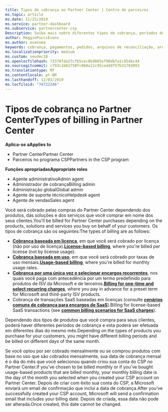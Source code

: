```yaml
---
title: Tipos de cobrança no Partner Center | Centro de parceiros
ms.topic: article
ms.date: 11/25/2019
ms.service: partner-dashboard
ms.subservice: partnercenter-csp
Description: Saiba mais sobre diferentes tipos de cobrança, períodos de cobrança e datas de cobrança que você pode ver no Partner Center.
author: MaggiePucciEvans
ms.author: evansma
keywords: cobrança, pagamentos, pedidos, arquivos de reconciliação, arquivo de reconhecimento
ms.localizationpriority: medium
ms.custom: seodec18
ms.openlocfilehash: 73378fda27cfb5cec8b9805ef90dbfa1c854bc44
ms.sourcegitcommit: c793c1b61f50fc0b0a12c95cedd9f57b31703093
ms.translationtype: MT
ms.contentlocale: pt-BR
ms.lasthandoff: 12/03/2019
ms.locfileid: "74722246"
---
```

# <a name="types-of-billing-in-partner-center"></a><span data-ttu-id="d3ae6-104">Tipos de cobrança no Partner Center</span><span class="sxs-lookup"><span data-stu-id="d3ae6-104">Types of billing in Partner Center</span></span>

<span data-ttu-id="d3ae6-105">**Aplica-se a**</span><span class="sxs-lookup"><span data-stu-id="d3ae6-105">**Applies to**</span></span>

- <span data-ttu-id="d3ae6-106">Partner Center</span><span class="sxs-lookup"><span data-stu-id="d3ae6-106">Partner Center</span></span>
- <span data-ttu-id="d3ae6-107">Parceiros no programa CSP</span><span class="sxs-lookup"><span data-stu-id="d3ae6-107">Partners in the CSP program</span></span>

<span data-ttu-id="d3ae6-108">**Funções apropriadas**</span><span class="sxs-lookup"><span data-stu-id="d3ae6-108">**Appropriate roles**</span></span>

- <span data-ttu-id="d3ae6-109">Agente administrativo</span><span class="sxs-lookup"><span data-stu-id="d3ae6-109">Admin agent</span></span>
- <span data-ttu-id="d3ae6-110">Administrador de cobrança</span><span class="sxs-lookup"><span data-stu-id="d3ae6-110">Billing admin</span></span>
- <span data-ttu-id="d3ae6-111">Administração global</span><span class="sxs-lookup"><span data-stu-id="d3ae6-111">Global admin</span></span>
- <span data-ttu-id="d3ae6-112">Agente de suporte técnico</span><span class="sxs-lookup"><span data-stu-id="d3ae6-112">Helpdesk agent</span></span>
- <span data-ttu-id="d3ae6-113">Agente de vendas</span><span class="sxs-lookup"><span data-stu-id="d3ae6-113">Sales agent</span></span>

<span data-ttu-id="d3ae6-114">Você será cobrado pelas compras do Partner Center dependendo dos produtos, das soluções e dos serviços que você comprar em nome dos seus clientes.</span><span class="sxs-lookup"><span data-stu-id="d3ae6-114">You'll be billed for Partner Center purchases depending on the products, solutions and services you buy on behalf of your customers.</span></span> <span data-ttu-id="d3ae6-115">Os tipos de cobrança são os seguintes:</span><span class="sxs-lookup"><span data-stu-id="d3ae6-115">The types of billing are as follows:</span></span>

- <span data-ttu-id="d3ae6-116">[**Cobrança baseada em licença**](license-based-billing.md), em que você será cobrado por licença (não por uso de licença).</span><span class="sxs-lookup"><span data-stu-id="d3ae6-116">[**License-based billing**](license-based-billing.md), where you're billed per license (not by license usage).</span></span>
- <span data-ttu-id="d3ae6-117">[**Cobrança baseada em uso**](usage-based-billing.md), em que você será cobrado por taxas de uso mensais.</span><span class="sxs-lookup"><span data-stu-id="d3ae6-117">[**Usage-based billing**](usage-based-billing.md), where you're billed for monthly usage rates.</span></span>
- <span data-ttu-id="d3ae6-118">[**Cobrança por uma única vez e selecionar encargos recorrentes**](one-time-and-recurring-billing.md), nos quais você paga com antecedência por um termo predefinido para produtos de ISV da Microsoft e de terceiros.</span><span class="sxs-lookup"><span data-stu-id="d3ae6-118">[**Billing for one-time and select recurring charges**](one-time-and-recurring-billing.md), where you pay in advance for a preset term for Microsoft and third-party ISV products.</span></span>
- <span data-ttu-id="d3ae6-119">Cobrança de transações SaaS baseadas em licenças (consulte [**cenários comuns de cobrança para encargos de SaaS**](common-billing-scenarios-saas.md)).</span><span class="sxs-lookup"><span data-stu-id="d3ae6-119">Billing for license-based SaaS transactions (see [**common billing scenarios for SaaS charges**](common-billing-scenarios-saas.md)).</span></span>

<span data-ttu-id="d3ae6-120">Dependendo dos tipos de produtos que você compra para seus clientes, poderá haver diferentes períodos de cobrança e esta poderá ser efetuada em diferentes dias do mesmo mês.</span><span class="sxs-lookup"><span data-stu-id="d3ae6-120">Depending on the types of products you purchase for your customers, you might have different billing periods and be billed on different days of the same month.</span></span>

<span data-ttu-id="d3ae6-121">Se você optou por ser cobrado mensalmente ou se comprou produtos com base no uso que são cobrados mensalmente, sua data de cobrança mensal é o dia do mês que você selecionou quando criou sua conta do CSP no Partner Center.</span><span class="sxs-lookup"><span data-stu-id="d3ae6-121">If you’ve chosen to be billed monthly or if you’ve bought usage-based products that are billed monthly, your monthly billing date is the day of the month you selected when you created your CSP account on Partner Center.</span></span> <span data-ttu-id="d3ae6-122">Depois de criar com êxito sua conta do CSP, a Microsoft enviará um email de confirmação que inclui a data de cobrança.</span><span class="sxs-lookup"><span data-stu-id="d3ae6-122">After you’ve successfully created your CSP account, Microsoft will send a confirmation email that includes your billing date.</span></span> <span data-ttu-id="d3ae6-123">Depois de criada, essa data não pode ser alterada.</span><span class="sxs-lookup"><span data-stu-id="d3ae6-123">Once created, this date cannot be changed.</span></span>
